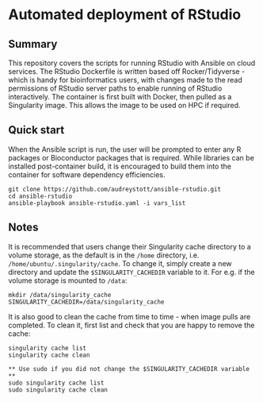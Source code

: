 # Automated deployment of RStudio

## Summary
This repository covers the scripts for running RStudio with Ansible on cloud services. The RStudio Dockerfile is written based off Rocker/Tidyverse - which is handy for bioinformatics users, with changes made to the read permissions of RStudio server paths to enable running of RStudio interactively. The container is first built with Docker, then pulled as a Singularity image. This allows the image to be used on HPC if required. 

## Quick start
When the Ansible script is run, the user will be prompted to enter any R packages or Bioconductor packages that is required. While libraries can be installed post-container build, it is encouraged to build them into the container for software dependency efficiencies.

    git clone https://github.com/audreystott/ansible-rstudio.git
    cd ansible-rstudio
    ansible-playbook ansible-rstudio.yaml -i vars_list

## Notes
It is recommended that users change their Singularity cache directory to a volume storage, as the default is in the `/home` directory, i.e. `/home/ubuntu/.singularity/cache`. To change it, simply create a new directory and update the `$SINGULARITY_CACHEDIR` variable to it. For e.g. if the volume storage is mounted to `/data`:

    mkdir /data/singularity_cache
    SINGULARITY_CACHEDIR=/data/singularity_cache

It is also good to clean the cache from time to time - when image pulls are completed. To clean it, first list and check that you are happy to remove the cache:

    singularity cache list
    singularity cache clean

    ** Use sudo if you did not change the $SINGULARITY_CACHEDIR variable **
    sudo singularity cache list
    sudo singularity cache clean
